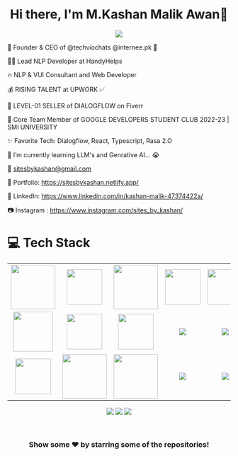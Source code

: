 <body>
  <div align="center">
    <h1> Hi there, I'm M.Kashan Malik Awan👋<a href="https://hammad-air.github.io/hammad/"></h1>
  </div>
<p align="center">
<a href="https://github.com/hammad-air"><img src="https://readme-typing-svg.herokuapp.com/?lines=Mobile+App+Developer(Flutter);GenAI+Chatbot+Developer;Full+Stack+Web+Developer;NLP+and+Web+Developer;Mern+Stack+Web+Developer&font=Roboto&size=26&duration=3500&pause=500&center=true&width=500&height=50&color=eab676"></a>

🤵 Founder & CEO of @techviochats @internee.pk 🤖
	
👨‍💻 Lead NLP Developer at HandyHelps

🔥 NLP & VUI Consultant and Web Developer 
	
💰 RISING TALENT at UPWORK ✅

💸 LEVEL-01 SELLER of DIALOGFLOW on Fiverr
	
📢 Core Team Member of GOOGLE DEVELOPERS STUDENT CLUB  2022-23 | SMI UNIVERSITY

✨ Favorite Tech: Dialogflow, React, Typescript, Rasa 2.O

📓 I’m currently learning LLM's and Genrative AI... 😭

📧 sitesbykashan@gmail.com

🎨 Portfolio: https://sitesbykashan.netlify.app/

💼 LinkedIn: https://www.linkedin.com/in/kashan-malik-47374422a/

📷 Instagram : https://www.instagram.com/sites_by_kashan/
 
# 💻 Tech Stack

<table width="100">
<tr>
	 <td align='center' width="200">
        <img src="https://storage.googleapis.com/cms-storage-bucket/4cdf1c5482cd30174cfe.png" width="100">
    </td>
	 <td align='center' width="200">
        <img src="https://dart.dev/assets/img/logo/logo-white-text.svg" width="80">
    </td>
	 <td align='center' width="200">
        <img src="https://fiverr-res.cloudinary.com/npm-assets/layout-server/fiverr-og-logo.5fd6463.png" width="100">
    </td>
    <td align='center' width="200">
        <img src="https://www.svgrepo.com/show/353648/dialogflow.svg" width="80">
    </td>

  <td align='center' width="200">
        <img src="https://upload.wikimedia.org/wikipedia/commons/thumb/c/cb/Google_Assistant_logo.svg/1200px-Google_Assistant_logo.svg.png"  width="80">
    </td> 
</tr>
 
<tr>
    <td align='center'>
        <img src="https://upload.wikimedia.org/wikipedia/commons/thumb/3/38/HTML5_Badge.svg/600px-HTML5_Badge.svg.png"  width="90">
    </td>
    <td align='center'>
        <img src="https://upload.wikimedia.org/wikipedia/commons/thumb/4/4c/Typescript_logo_2020.svg/1200px-Typescript_logo_2020.svg.png" width="80">
    </td>
 <td align='center' width="200">
        <img src="https://github.com/abranhe/programming-languages-logos/blob/master/src/javascript/javascript.svg" width="80">
    </td>
     <td align='center'>
        <img src="https://media.licdn.com/dms/image/D4D12AQGKEapRbPK2aA/article-cover_image-shrink_720_1280/0/1696923705582?e=2147483647&v=beta&t=3rJWtbIEMRibcRShRkGXoTrrxG54b3vDGIPqQZRX9rw">
    </td>
	 <td align='center' width="200">
        <img src="https://www.vectorlogo.zone/logos/reactjs/reactjs-ar21.svg">
    </td>
</tr>
<tr>
    <td align='center'>
        <img src= "https://pbs.twimg.com/profile_images/1452637606559326217/GFz_P-5e_400x400.png"  width="80">
    </td>
    <td align='center'>
        <img src="https://firebase.google.com/static/downloads/brand-guidelines/SVG/logo-built_black.svg" width="100">
    </td>
 <td align='center' width="200">
        <img src="https://e7.pngegg.com/pngimages/875/440/png-clipart-logo-google-cloud-platform-cloud-computing-font-cloud-computing-text-cloud.png" width="100">
    </td>
     <td align='center'>
        <img src="https://media.licdn.com/dms/image/D4D12AQGKEapRbPK2aA/article-cover_image-shrink_720_1280/0/1696923705582?e=2147483647&v=beta&t=3rJWtbIEMRibcRShRkGXoTrrxG54b3vDGIPqQZRX9rw">
    </td>
	 <td align='center' width="200">
        <img src="https://www.vectorlogo.zone/logos/reactjs/reactjs-ar21.svg">
    </td>
</tr>
 

    
</table>
</p>
<p align="center">
<a href="https://www.linkedin.com/in/kashan-malik-47374422a/"><img src="https://img.shields.io/badge/-Kashan%20Malik-0077B5?style=flat&logo=Linkedin&logoColor=white"/></a>
<a href="mailto:sitesbykashan@gmail.com"><img src="https://img.shields.io/badge/-sitesbykashan@gmail.com-D14836?style=flat&logo=Gmail&logoColor=white"/></a>
<a href="https://www.instagram.com/sites_by_kashan/"><img src="https://img.shields.io/badge/-@Sites%20By%20Kashan-E4405F?style=flat&logo=Instagram&logoColor=white"/></a>
 </p>
 
<br>

<div align="center">

### Show some ❤️ by starring some of the repositories!

</div>
